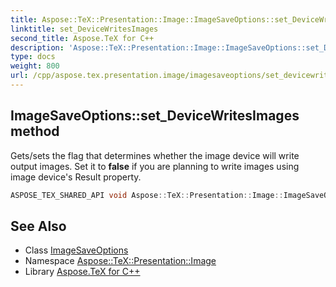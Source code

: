 ```yaml
---
title: Aspose::TeX::Presentation::Image::ImageSaveOptions::set_DeviceWritesImages method
linktitle: set_DeviceWritesImages
second_title: Aspose.TeX for C++
description: 'Aspose::TeX::Presentation::Image::ImageSaveOptions::set_DeviceWritesImages method. Gets/sets the flag that determines whether the image device will write output images. Set it to false if you are planning to write images using image device''s Result property in C++.'
type: docs
weight: 800
url: /cpp/aspose.tex.presentation.image/imagesaveoptions/set_devicewritesimages/
---
```

## ImageSaveOptions::set_DeviceWritesImages method


Gets/sets the flag that determines whether the image device will write output images. Set it to **false** if you are planning to write images using image device's Result property.

```cpp
ASPOSE_TEX_SHARED_API void Aspose::TeX::Presentation::Image::ImageSaveOptions::set_DeviceWritesImages(bool value)
```

## See Also

* Class [ImageSaveOptions](../)
* Namespace [Aspose::TeX::Presentation::Image](../../)
* Library [Aspose.TeX for C++](../../../)
